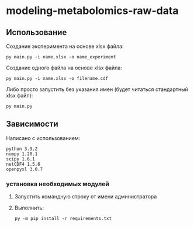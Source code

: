 # modeling-metabolomics-raw-data

## Использование

Создание эксперимента на основе xlsx файла:
    
    py main.py -i name.xlsx -o name_experiment

Создание одного файла на основе xlsx файла:

    py main.py -i name.xlsx -o filename.cdf

Либо просто запустить без указания имен (будет читаться стандартный xlsx файл):

    py main.py

## Зависимости
    
Написано с использованием:

    python 3.9.2
    numpy 1.20.1
    scipy 1.6.1
    netCDF4 1.5.6
    openpyxl 3.0.7
    
### установка необходимых модулей
1) Запустить командную строку от имени администратора
2) Выполнить:

       py -m pip install -r requirements.txt
